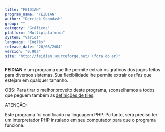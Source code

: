 ```yaml
---
title: "FEIDIAN"
program_name: "FEIDIAN"
author: "Derrick Sobodash"
group: ""
category: "Gráficos"
platform: "Multiplataforma"
system: "Vários"
language: "Inglês"
release_date: "26/08/2004"
version: "0.90a"
site: "http://feidian.sourceforge.net/ (fora do ar)"
---
```

<b>FEIDIAN</b> é um programa que lhe permite extrair os gráficos dos jogos feitos para diversos sistemas. Sua flexibilidade lhe permite extrair os <i>tiles</i> que estejam em qualquer tamanho.

OBS: Para tirar o melhor proveito deste programa, aconselhamos a todos que peguem também as <a href="">definições de tiles</a>.

<a>ATENÇÃO</a>:

Este programa foi codificado na linguagem PHP. Portanto, será preciso ter um interpretador PHP instalado em seu computador para que o programa funcione.
